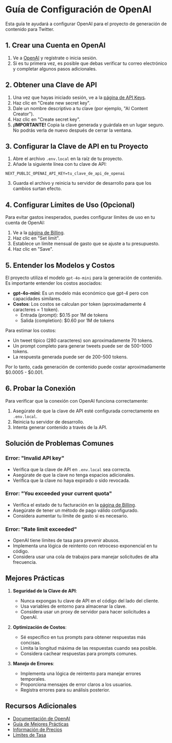 # Guía de Configuración de OpenAI

Esta guía te ayudará a configurar OpenAI para el proyecto de generación de contenido para Twitter.

## 1. Crear una Cuenta en OpenAI

1. Ve a [OpenAI](https://platform.openai.com/signup) y regístrate o inicia sesión.
2. Si es tu primera vez, es posible que debas verificar tu correo electrónico y completar algunos pasos adicionales.

## 2. Obtener una Clave de API

1. Una vez que hayas iniciado sesión, ve a la [página de API Keys](https://platform.openai.com/api-keys).
2. Haz clic en "Create new secret key".
3. Dale un nombre descriptivo a tu clave (por ejemplo, "AI Content Creator").
4. Haz clic en "Create secret key".
5. **¡IMPORTANTE!** Copia la clave generada y guárdala en un lugar seguro. No podrás verla de nuevo después de cerrar la ventana.

## 3. Configurar la Clave de API en tu Proyecto

1. Abre el archivo `.env.local` en la raíz de tu proyecto.
2. Añade la siguiente línea con tu clave de API:

```
NEXT_PUBLIC_OPENAI_API_KEY=tu_clave_de_api_de_openai
```

3. Guarda el archivo y reinicia tu servidor de desarrollo para que los cambios surtan efecto.

## 4. Configurar Límites de Uso (Opcional)

Para evitar gastos inesperados, puedes configurar límites de uso en tu cuenta de OpenAI:

1. Ve a la [página de Billing](https://platform.openai.com/account/billing/limits).
2. Haz clic en "Set limit".
3. Establece un límite mensual de gasto que se ajuste a tu presupuesto.
4. Haz clic en "Save".

## 5. Entender los Modelos y Costos

El proyecto utiliza el modelo `gpt-4o-mini` para la generación de contenido. Es importante entender los costos asociados:

- **gpt-4o-mini**: Es un modelo más económico que gpt-4 pero con capacidades similares.
- **Costos**: Los costos se calculan por token (aproximadamente 4 caracteres = 1 token).
  - Entrada (prompt): $0.15 por 1M de tokens
  - Salida (completion): $0.60 por 1M de tokens

Para estimar los costos:
- Un tweet típico (280 caracteres) son aproximadamente 70 tokens.
- Un prompt completo para generar tweets puede ser de 500-1000 tokens.
- La respuesta generada puede ser de 200-500 tokens.

Por lo tanto, cada generación de contenido puede costar aproximadamente $0.0005 - $0.001.

## 6. Probar la Conexión

Para verificar que la conexión con OpenAI funciona correctamente:

1. Asegúrate de que la clave de API esté configurada correctamente en `.env.local`.
2. Reinicia tu servidor de desarrollo.
3. Intenta generar contenido a través de la API.

## Solución de Problemas Comunes

### Error: "Invalid API key"

- Verifica que la clave de API en `.env.local` sea correcta.
- Asegúrate de que la clave no tenga espacios adicionales.
- Verifica que la clave no haya expirado o sido revocada.

### Error: "You exceeded your current quota"

- Verifica el estado de tu facturación en la [página de Billing](https://platform.openai.com/account/billing).
- Asegúrate de tener un método de pago válido configurado.
- Considera aumentar tu límite de gasto si es necesario.

### Error: "Rate limit exceeded"

- OpenAI tiene límites de tasa para prevenir abusos.
- Implementa una lógica de reintento con retroceso exponencial en tu código.
- Considera usar una cola de trabajos para manejar solicitudes de alta frecuencia.

## Mejores Prácticas

1. **Seguridad de la Clave de API**:
   - Nunca expongas tu clave de API en el código del lado del cliente.
   - Usa variables de entorno para almacenar la clave.
   - Considera usar un proxy de servidor para hacer solicitudes a OpenAI.

2. **Optimización de Costos**:
   - Sé específico en tus prompts para obtener respuestas más concisas.
   - Limita la longitud máxima de las respuestas cuando sea posible.
   - Considera cachear respuestas para prompts comunes.

3. **Manejo de Errores**:
   - Implementa una lógica de reintento para manejar errores temporales.
   - Proporciona mensajes de error claros a los usuarios.
   - Registra errores para su análisis posterior.

## Recursos Adicionales

- [Documentación de OpenAI](https://platform.openai.com/docs/introduction)
- [Guía de Mejores Prácticas](https://platform.openai.com/docs/guides/best-practices)
- [Información de Precios](https://openai.com/pricing)
- [Límites de Tasa](https://platform.openai.com/docs/guides/rate-limits)
